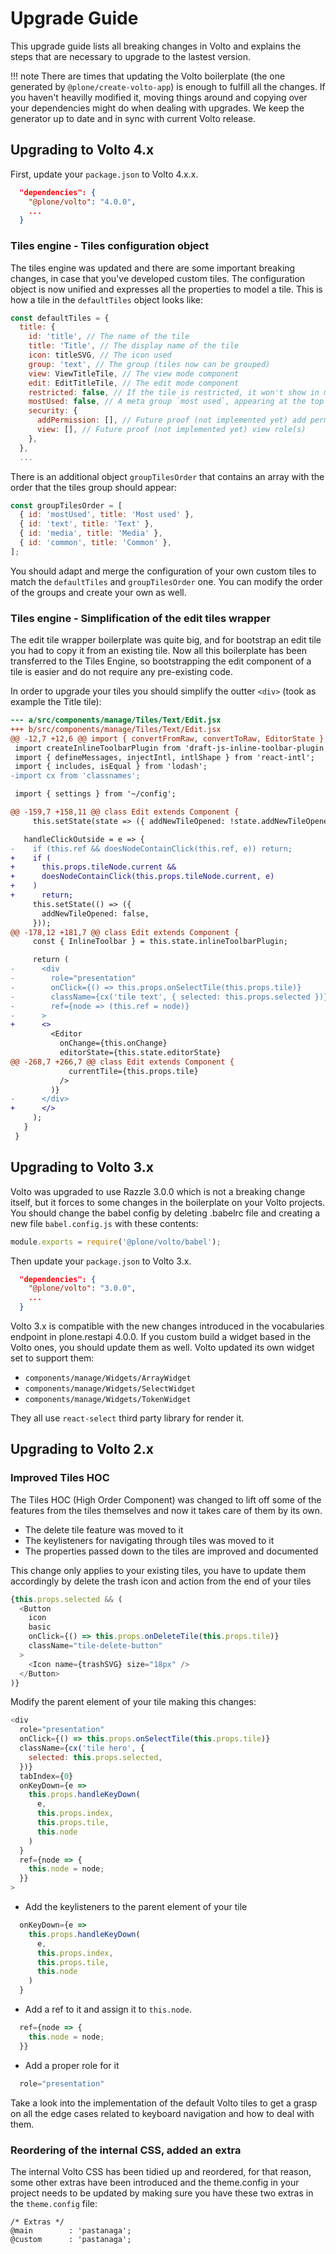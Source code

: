 # Upgrade Guide

This upgrade guide lists all breaking changes in Volto and explains the
 steps that are necessary to upgrade to the lastest version.

!!! note
    There are times that updating the Volto boilerplate (the one generated by
    `@plone/create-volto-app`) is enough to fulfill all the changes. If you
    haven't heavilly modified it, moving things around and copying over your
    dependencies might do when dealing with upgrades. We keep the generator up
    to date and in sync with current Volto release.

## Upgrading to Volto 4.x

First, update your `package.json` to Volto 4.x.x.

```json
  "dependencies": {
    "@plone/volto": "4.0.0",
    ...
  }
```

### Tiles engine - Tiles configuration object

The tiles engine was updated and there are some important breaking changes, in case that
you've developed custom tiles. The configuration object is now unified and expresses all
the properties to model a tile. This is how a tile in the `defaultTiles` object looks
like:

```js
const defaultTiles = {
  title: {
    id: 'title', // The name of the tile
    title: 'Title', // The display name of the tile
    icon: titleSVG, // The icon used
    group: 'text', // The group (tiles now can be grouped)
    view: ViewTitleTile, // The view mode component
    edit: EditTitleTile, // The edit mode component
    restricted: false, // If the tile is restricted, it won't show in menus
    mostUsed: false, // A meta group `most used`, appearing at the top
    security: {
      addPermission: [], // Future proof (not implemented yet) add permission role(s)
      view: [], // Future proof (not implemented yet) view role(s)
    },
  },
  ...
```

There is an additional object `groupTilesOrder` that contains an array with the order
that the tiles group should appear:

```js
const groupTilesOrder = [
  { id: 'mostUsed', title: 'Most used' },
  { id: 'text', title: 'Text' },
  { id: 'media', title: 'Media' },
  { id: 'common', title: 'Common' },
];
```

You should adapt and merge the configuration of your own custom tiles to match the
`defaultTiles` and `groupTilesOrder` one. You can modify the order of the groups and
create your own as well.

### Tiles engine - Simplification of the edit tiles wrapper

The edit tile wrapper boilerplate was quite big, and for bootstrap an edit tile you had to copy it from an existing tile. Now all this boilerplate has been transferred to the Tiles Engine, so bootstrapping the edit component of a tile is easier and do not require any pre-existing code.

In order to upgrade your tiles you should simplify the outter `<div>` (took as example the Title tile):

``` diff
--- a/src/components/manage/Tiles/Text/Edit.jsx
+++ b/src/components/manage/Tiles/Text/Edit.jsx
@@ -12,7 +12,6 @@ import { convertFromRaw, convertToRaw, EditorState } from 'draft-js';
 import createInlineToolbarPlugin from 'draft-js-inline-toolbar-plugin';
 import { defineMessages, injectIntl, intlShape } from 'react-intl';
 import { includes, isEqual } from 'lodash';
-import cx from 'classnames';

 import { settings } from '~/config';

@@ -159,7 +158,11 @@ class Edit extends Component {
     this.setState(state => ({ addNewTileOpened: !state.addNewTileOpened }));

   handleClickOutside = e => {
-    if (this.ref && doesNodeContainClick(this.ref, e)) return;
+    if (
+      this.props.tileNode.current &&
+      doesNodeContainClick(this.props.tileNode.current, e)
+    )
+      return;
     this.setState(() => ({
       addNewTileOpened: false,
     }));
@@ -178,12 +181,7 @@ class Edit extends Component {
     const { InlineToolbar } = this.state.inlineToolbarPlugin;

     return (
-      <div
-        role="presentation"
-        onClick={() => this.props.onSelectTile(this.props.tile)}
-        className={cx('tile text', { selected: this.props.selected })}
-        ref={node => (this.ref = node)}
-      >
+      <>
         <Editor
           onChange={this.onChange}
           editorState={this.state.editorState}
@@ -268,7 +266,7 @@ class Edit extends Component {
             currentTile={this.props.tile}
           />
         )}
-      </div>
+      </>
     );
   }
 }
```

## Upgrading to Volto 3.x

Volto was upgraded to use Razzle 3.0.0 which is not a breaking change itself,
but it forces to some changes in the boilerplate on your Volto projects. You
should change the babel config by deleting .babelrc file and creating a new
file `babel.config.js` with these contents:

```js
module.exports = require('@plone/volto/babel');
```

Then update your `package.json` to Volto 3.x.

```json
  "dependencies": {
    "@plone/volto": "3.0.0",
    ...
  }
```

Volto 3.x is compatible with the new changes introduced in the vocabularies
endpoint in plone.restapi 4.0.0. If you custom build a widget based in the
Volto ones, you should update them as well. Volto updated its own widget set to
support them:

- `components/manage/Widgets/ArrayWidget`
- `components/manage/Widgets/SelectWidget`
- `components/manage/Widgets/TokenWidget`

They all use `react-select` third party library for render it.

## Upgrading to Volto 2.x

### Improved Tiles HOC

The Tiles HOC (High Order Component) was changed to lift off some of the
features from the tiles themselves and now it takes care of them by its own.

- The delete tile feature was moved to it
- The keylisteners for navigating through tiles was moved to it
- The properties passed down to the tiles are improved and documented

This change only applies to your existing tiles, you have to update them
accordingly by delete the trash icon and action from the end of your tiles

```js
{this.props.selected && (
  <Button
    icon
    basic
    onClick={() => this.props.onDeleteTile(this.props.tile)}
    className="tile-delete-button"
  >
    <Icon name={trashSVG} size="18px" />
  </Button>
)}
```

Modify the parent element of your tile making this changes:

```js
<div
  role="presentation"
  onClick={() => this.props.onSelectTile(this.props.tile)}
  className={cx('tile hero', {
    selected: this.props.selected,
  })}
  tabIndex={0}
  onKeyDown={e =>
    this.props.handleKeyDown(
      e,
      this.props.index,
      this.props.tile,
      this.node
    )
  }
  ref={node => {
    this.node = node;
  }}
>
```

- Add the keylisteners to the parent element of your tile

```js
  onKeyDown={e =>
    this.props.handleKeyDown(
      e,
      this.props.index,
      this.props.tile,
      this.node
    )
  }
```

- Add a ref to it and assign it to `this.node`.

```js
  ref={node => {
    this.node = node;
  }}
```

- Add a proper role for it

```js
  role="presentation"
```

Take a look into the implementation of the default Volto tiles to get a grasp
on all the edge cases related to keyboard navigation and how to deal with them.

### Reordering of the internal CSS, added an extra

The internal Volto CSS has been tidied up and reordered, for that reason, some
other extras have been introduced and the theme.config in your project needs to
be updated by making sure you have these two extras in the
`theme.config` file:

```less
/* Extras */
@main        : 'pastanaga';
@custom      : 'pastanaga';
```
